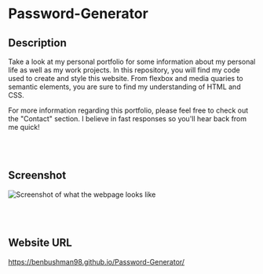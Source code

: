 # Password-Generator
## Description
Take a look at my personal portfolio for some information about my personal life as well as my work projects. In this repository, you will find my code used to create and style this website. From flexbox and media quaries to semantic elements, you are sure to find my understanding of HTML and CSS.

For more information regarding this portfolio, please feel free to check out the "Contact" section. I believe in fast responses so you'll hear back from me quick! 

<br></br>

## Screenshot
![Screenshot of what the webpage looks like](./img/screenshot.png)

<br></br>

## Website URL
https://benbushman98.github.io/Password-Generator/
